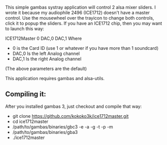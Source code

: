 This simple gambas systray application will control 2 alsa mixer sliders.
I wrote it because my audiophile 2496 (ICE1712) doesn't have a master control.
Use the mousewheel over the trayicon to change both controls, click it to popup the sliders.
If you have an ICE1712 chip, then you may want to launch this way:

ICE1712Master 0 DAC,0 DAC,1
Where 
- 0 is the Card ID (use 1 or whatever if you have more than 1 soundcard)
- DAC,0 Is the left Analog channel
- DAC,1 Is the right Analog channel

(The above parameters are the default)



This application requires gambas and alsa-utils.

Compiling it:
-----------------------------
After you installed gambas 3, just checkout and compile that way:

- git clone https://github.com/kokoko3k/ice1712master.git
- cd ice1712master
- /path/to/gambas/binaries/gbc3 -e -a -g -t -p -m
- /path/to/gambas/binaries/gba3
- ./ice1712master 
